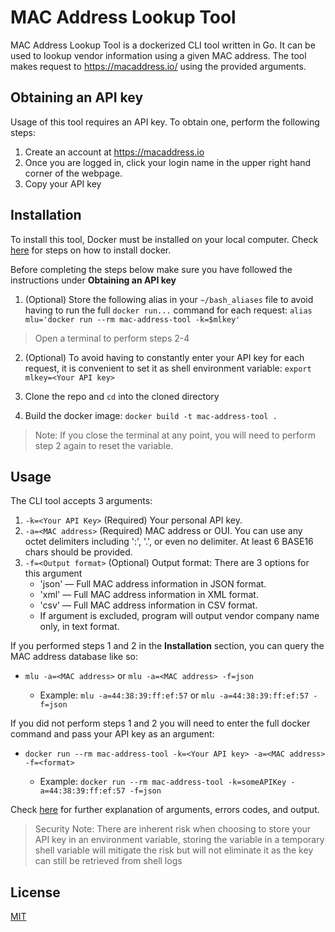 # MAC Address Lookup Tool

MAC Address Lookup Tool is a dockerized CLI tool written in Go. It can be used to lookup vendor information using a given MAC address. 
The tool makes request to https://macaddress.io/ using the provided arguments.


## Obtaining an API key

Usage of this tool requires an API key. To obtain one, perform the following steps: 
1. Create an account at https://macaddress.io
2. Once you are logged in, click your login name in the upper right hand corner of the webpage.
3. Copy your API key 


## Installation

To install this tool, Docker must be installed on your local computer. Check [here](https://docs.docker.com/get-docker/) for steps on how to install docker.

Before completing the steps below make sure you have followed the instructions under **Obtaining an API key**


1. (Optional) Store the following alias in your `~/bash_aliases` file to avoid having to run the full `docker run...` command for each request: `alias mlu='docker run --rm mac-address-tool -k=$mlkey'`

> Open a terminal to perform steps 2-4

2. (Optional) To avoid having to constantly enter your API key for each request, it is convenient to set it as shell environment variable: `export mlkey=<Your API key>`

3. Clone the repo and `cd` into the cloned directory

4. Build the docker image: `docker build -t mac-address-tool .`

> Note: If you close the terminal at any point, you will need to perform step 2 again to reset the variable.


## Usage

The CLI tool accepts 3 arguments:
1. `-k=<Your API Key>` (Required) Your personal API key.
2. `-a=<MAC address>` (Required) MAC address or OUI. You can use any octet delimiters including ':', '.', or even no delimiter. At least 6 BASE16 chars should be provided. 
3. `-f=<Output format>` (Optional) Output format: There are 3 options for this argument
      - 'json' — Full MAC address information in JSON format.
      - 'xml' — Full MAC address information in XML format.
      - 'csv' — Full MAC address information in CSV format.
      - If argument is excluded, program will output vendor company name only, in text format.


If you performed steps 1 and 2 in the **Installation** section, you can query the MAC address database like so:
-  `mlu -a=<MAC address>` or `mlu -a=<MAC address> -f=json`
      
      - Example: `mlu -a=44:38:39:ff:ef:57` or `mlu -a=44:38:39:ff:ef:57 -f=json`

If you did not perform steps 1 and 2 you will need to enter the full docker command and pass your API key as an argument:
-  `docker run --rm mac-address-tool -k=<Your API key> -a=<MAC address> -f=<format>`

     - Example: `docker run --rm mac-address-tool -k=someAPIKey -a=44:38:39:ff:ef:57 -f=json`
     
Check [here](https://macaddress.io/api/documentation/making-requests) for further explanation of arguments, errors codes, and output.

> Security Note: There are inherent risk when choosing to store your API key in an environment variable, storing the variable in a temporary shell variable
> will mitigate the risk but will not eliminate it as the key can still be retrieved from shell logs



 
 ## License
 [MIT](https://choosealicense.com/licenses/mit/)
